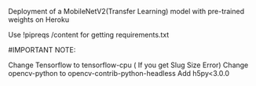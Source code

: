 Deployment of a MobileNetV2(Transfer Learning) model with pre-trained weights on Heroku

Use !pipreqs /content for getting requirements.txt

#IMPORTANT NOTE:  

Change Tensorflow to tensorflow-cpu ( If you get Slug Size Error)
Change opencv-python to opencv-contrib-python-headless
Add h5py<3.0.0
 
